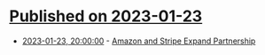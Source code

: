 # [Published on 2023-01-23](index.md)

* [2023-01-23, 20:00:00](https://tech.slashdot.org/story/23/01/23/196231/amazon-and-stripe-expand-partnership?utm_source=rss1.0mainlinkanon&utm_medium=feed) - [Amazon and Stripe Expand Partnership](https://tech.slashdot.org/story/23/01/23/196231/amazon-and-stripe-expand-partnership?utm_source=rss1.0mainlinkanon&utm_medium=feed)
